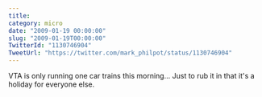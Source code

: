 ```yaml
---
title: 
category: micro
date: "2009-01-19 00:00:00"
slug: "2009-01-19T00:00:00"
TwitterId: "1130746904"
TweetUrl: "https://twitter.com/mark_philpot/status/1130746904"
---
```


VTA is only running one car trains this morning... Just to rub it in that it's a
holiday for everyone else.
